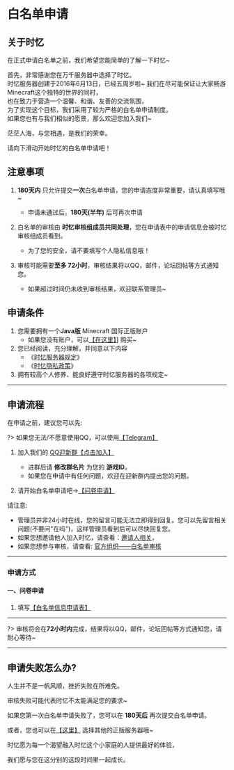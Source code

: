 # 白名单申请

## 关于时忆

在正式申请白名单之前，我们希望您能简单的了解一下时忆~

首先，非常感谢您在万千服务器中选择了时忆。    
时忆服务器创建于2016年6月13日，已经五周岁啦~
我们在尽可能保证让大家畅游Minecraft这个独特的世界的同时，  
也在致力于营造一个温馨、和谐、友善的交流氛围，  
为了实现这个目标，我们采用了较为严格的白名单申请制度。  
如果您也有与我们相似的愿景，那么欢迎您加入我们~  

茫茫人海，与您相遇，是我们的荣幸。

请向下滑动开始时忆的白名单申请吧！

## 注意事项

1. **180天内** 只允许提交**一次**白名单申请，您的申请态度非常重要，请认真填写哦~
    - 申请未通过后，**180天(半年)** 后可再次申请
    
2. 白名单的审核由 **时忆审核组成员共同处理**，您在申请表中的申请信息会被时忆审核组成员看到。
    - 为了您的安全，请不要填写个人隐私信息哦！

3. 审核可能需要**至多 72小时**，审核结果将以QQ，邮件，论坛回帖等方式通知您。
    - 如果超过时间仍未收到审核结果，欢迎联系管理员~

## 申请条件

1. 您需要拥有一个**Java版** Minecraft 国际正版账户
    - 如果您没有账户，可以[【在这里】](https://minecraft.net)] 购买~
2. 您已经阅读，充分理解，并同意以下内容
    - 《[时忆服务器规定](/zh-CN/join/rules.md)》
    - 《[时忆隐私政策](https://www.mcshiyi.com/blog/about/privacy-policy.html)》
3. 拥有较高个人修养、能良好遵守时忆服务器的各项规定~

------

## 申请流程

在申请之前，建议您可以先:

?> 如果您无法/不愿意使用QQ，可以使用[【Telegram】](https://t.me/joinchat/IdDH-Egtujuf1UzuCWznJw)

1. 加入我们的  [QQ迎新群【点击加入】](https://jq.qq.com/?_wv=1027&k=59H04f1)
    - 进群后请 **修改群名片** 为您的 **游戏ID**。
    - 如果您在申请中有任何问题，欢迎在迎新群内提出您的问题。

2. 请开始白名单申请吧->[【问卷申请】](#一、问卷申请)
    
请注意:
- 管理员并非24小时在线，您的留言可能无法立即得到回复。您可以先留言相关问题(不要问"在吗")，这样管理员看到后可以尽快回复您。
- 如果您想邀请他人加入时忆，请查看：[邀请人相关](/zh-CN/join/application/inviters.md)，
- 如果您想参与审核，请查看: [官方组织——白名单审核](/zh-CN/culture/group.md#1.时忆——白名单审核组)

------

### 申请方式

#### 一、问卷申请

1. 填写[【白名单信息申请表】](https://wj.qq.com/s2/3175997/f522)

------

?> 审核将会在**72小时内**完成，结果将以QQ，邮件，论坛回帖等方式通知您，请耐心等待~

------

## 申请失败怎么办?

人生并不是一帆风顺，挫折失败在所难免。

审核失败可能代表时忆不太能满足您的要求~  

如果您第一次白名单申请失败了，您可以在 **180天后** 再次提交白名单申请。

或者，您也可以在[【这里】](http://www.mcbbs.net/forum-server-1.html) 选择其他的正版服务器哦~  

时忆愿为每一个渴望融入时忆这个小家庭的人提供最好的体验，

我们愿与您在这分别的这段时间里一起成长。  
